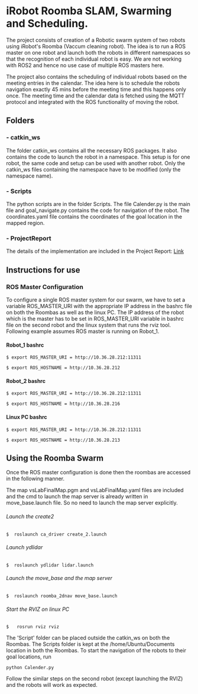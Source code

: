 # iRobot Roomba SLAM, Swarming and Scheduling.
The project consists of creation of a Robotic swarm system of two robots using iRobot's Roomba (Vaccum cleaning robot). The idea is to run a ROS master on one robot and launch both the robots in different namespaces so that the recognition of each individual robot is easy. We are not working with ROS2 and hence no use case of multiple ROS masters here.

The project also contains the scheduling of individual robots based on the meeting entries in the calendar. The idea here is to schedule the robots navigation exactly 45 mins before the meeting time and this happens only once. The meeting time and the calendar data is fetched using the MQTT protocol and integrated with the ROS functionality of moving the robot.
## Folders
### - catkin_ws 
The folder catkin_ws contains all the necessary ROS packages. It also contains the code to launch the robot in a namespace. This setup is for one robot, the same code and setup can be used with another robot. Only the catkin_ws files containing the namespace have to be modified (only the namespace name).
### - Scripts
The python scripts are in the folder Scripts. The file Calender.py is the main file and goal_navigate.py contains the code for navigation of the robot. The coordinates.yaml file contains the coordinates of the goal location in the mapped region.
### - ProjectReport
The details of the implementation are included in the Project Report: [Link](https://github.com/sarthakbapat/Research-Project-Roomba-SLAM/blob/main/ProjectReport/Project_Report.pdf "Link") 

## Instructions for use

### ROS Master Configuration

To configure a single ROS master system for our swarm, we have to set a variable
ROS_MASTER_URI with the appropriate IP address in the bashrc file on both the Roombas as well as the linux PC. The IP address of the robot which is the master has to be set in ROS_MASTER_URI variable in bashrc file on the second robot and the linux system that runs the rviz tool. Following example assumes ROS master is running on Robot_1.

#### Robot_1 bashrc

`$ export ROS_MASTER_URI = http://10.36.28.212:11311`

`$ export ROS_HOSTNAME = http://10.36.28.212`

#### Robot_2 bashrc

`$ export ROS_MASTER_URI = http://10.36.28.212:11311`

`$ export ROS_HOSTNAME = http://10.36.28.216`

#### Linux PC bashrc

`$ export ROS_MASTER_URI = http://10.36.28.212:11311`

`$ export ROS_HOSTNAME = http://10.36.28.213`

## Using the Roomba Swarm
Once the ROS master configuration is done then the roombas are accessed in the following manner.

The map vsLabFinalMap.pgm and vsLabFinalMap.yaml files are included and the cmd to launch the map server is already written in move_base.launch file. So no need to launch the map server explicitly.

######  Launch the create2 
   `$  roslaunch ca_driver create_2.launch`
   
######  Launch ydlidar   
   `$  roslaunch ydlidar lidar.launch`
   
######    Launch the move_base and the map server
   `$  roslaunch roomba_2dnav move_base.launch`
   
######    Start the RVIZ on linux PC
   `$   rosrun rviz rviz `

The 'Script' folder can be placed outside the catkin_ws on both the Roombas.  The Scripts folder is kept at the /home/Ubuntu/Documents location in both the Roombas. To start the navigation of the robots to their goal locations, run

    python Calender.py

Follow the similar steps on the second robot (except launching the RVIZ) and the robots will work as expected.

   

